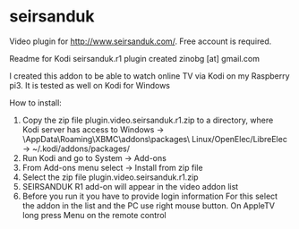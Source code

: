 # seirsanduk
Video plugin for http://www.seirsanduk.com/. Free account is required.

Readme for Kodi seirsanduk.r1 plugin created zinobg [at] gmail.com

I created this addon to be able to watch online TV via Kodi on my Raspberry pi3. 
It is tested as well on Kodi for Windows

How to install:

1. Copy the zip file plugin.video.seirsanduk.r1.zip to a directory, where Kodi server has access to
	Windows -> <USERDIR>\AppData\Roaming\XBMC\addons\packages\ 
	Linux/OpenElec/LibreElec -> ~/.kodi/addons/packages/
2. Run Kodi and go to System -> Add-ons
3. From Add-ons menu select -> Install from zip file
4. Select the zip file plugin.video.seirsanduk.r1.zip
5. SEIRSANDUK R1 add-on will appear in the video addon list
6. Before you run it you have to provide login information 
	For this select the addon in the list and the PC use right mouse button. On AppleTV long press Menu on the remote control